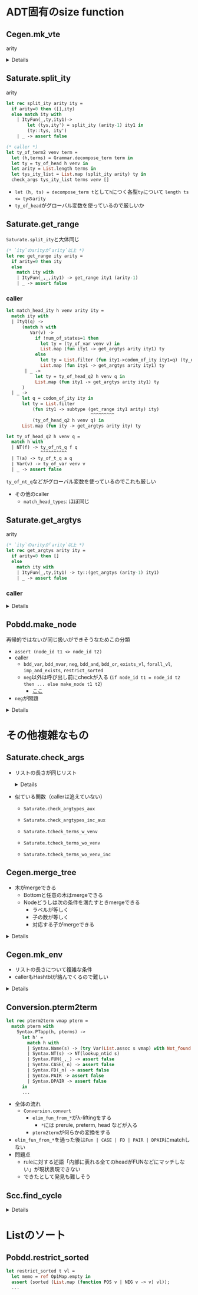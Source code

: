 
ADT固有のsize function
======================

Cegen.mk_vte
------------

arity

<details><!--{{{-->

```ocaml
type ity = ItyQ of ity_id | ItyFun of ity_id * ty * ity
let rec arity = function
  | ItyQ(_) -> 0
  | ItyFun(_,_,ity) -> 1 + arity ity

(*{SPEC}
type mk_vte : (vars : int list) -> { at : ity | arity at >= List.length vars } -> ...
{SPEC}*)
let rec mk_vte vars at =
  match at with
  | ItyQ(q) ->
      if vars=[] then
        ([], ItyQ(q))
      else assert false
  | ItyFun(_, ty, aty1) ->
      begin match vars with
      | [] -> ([], at)
      | v::vars' ->
          let (ve1, rt1) = mk_vte vars' aty1 in
        ((v, ty)::ve1, rt1)
      end
```

### caller

```ocaml
let register_backchain f ity ntyid =
  let (arity,body) = lookup_rule f in
  let vars = mk_vars f arity in
  let (vte,rty) = mk_vte vars ity in
  ...
```

`let (arity,body) = lookup_rule f` のとき`body`のarityが`arity`以上であることを言う必要があるが，難しそう（グローバル変数への書き込み）
関連する関数:

```ocaml
(* grammer.ml *)
let lookup_rule (f: nameNT) =
  get_def f (!gram)
let get_def (f: nameNT) (g:gram) =
  g.r.(f)

(* conversion.ml: gramへの書き込み *)
let Conversion.prerules2gram prerules =
  ...
  let rules = Array.make num_of_nts (0,dummy_term) in
  let vinfo = Array.make  num_of_nts [| |] in
  let _ = prerules2rules rules vinfo prerules in (* ここでruleが書き込まれる *)
  let (nt', rules') =
            ^^^^^
    if !(Flags.normalize) then
      add_auxiliary_rules !nttab rules
    else (!nttab, rules)
  in
  ...
  let g = {nt= nt'; t=terminals; vinfo = vinfo; r=rules'; s=s} in
                                                  ^^^^^^
  Grammar.gram := g; g
  ^^^^^^^^^^^^^^^^^

let prerule2rule rules vinfo (f, (_, ss, pterm)) =
  let ss' = indexlist ss in
  let arity = List.length ss in
  let vmap = List.map (fun (i,v) -> (v, (f,i))) ss' in
  let _ = vinfo.(f) <- Array.make arity dummy_vname in
  let _ = List.iter (fun (i,v) -> (vinfo.(f).(i) <- v)) ss' in
  let term = pterm2term vmap pterm in
  rules.(f) <- (arity, term)
```

</details><!--}}}-->

<a name = "Saturate__split_ity"></a>
Saturate.split_ity
------------------

arity

```ocaml
let rec split_ity arity ity =
  if arity=0 then ([],ity)
  else match ity with
    | ItyFun(_,ty,ity1)->
        let (tys,ity') = split_ity (arity-1) ity1 in
        (ty::tys, ity')
    | _ -> assert false

(* caller *)
let ty_of_term2 venv term =
  let (h,terms) = Grammar.decompose_term term in
  let ty = ty_of_head h venv in
  let arity = List.length terms in
  let tys_ity_list = List.map (split_ity arity) ty in
  check_args tys_ity_list terms venv []
```

+ `let (h, ts) = decompose_term t`として`h`につく各型`ty`について `length ts <= tyのarity`
+ `ty_of_head`がグローバル変数を使っているので厳しいか


Saturate.get_range
------------------

`Saturate.split_ity`と大体同じ

```ocaml
(* `ity`のarityが`arity`以上 *)
let rec get_range ity arity =
  if arity=0 then ity
  else
    match ity with
    | ItyFun(_,_,ity1) -> get_range ity1 (arity-1)
    | _ -> assert false
```

### caller

```ocaml
let match_head_ity h venv arity ity =
  match ity with
  | ItyQ(q) ->
      (match h with
         Var(v) ->
           if !num_of_states=1 then
             let ty = (ty_of_var venv v) in
             List.map (fun ity1 -> get_argtys arity ity1) ty
           else
             let ty = List.filter (fun ity1->codom_of_ity ity1=q) (ty_of_var venv v) in
             List.map (fun ity1 -> get_argtys arity ity1) ty
       | _ ->
           let ty = ty_of_head_q2 h venv q in
           List.map (fun ity1 -> get_argtys arity ity1) ty
      )
  | _ ->
      let q = codom_of_ity ity in
      let ty = List.filter
          (fun ity1 -> subtype (get_range ity1 arity) ity)
                                ^^^^^^^^^
          (ty_of_head_q2 h venv q) in
      List.map (fun ity -> get_argtys arity ity) ty

let ty_of_head_q2 h venv q =
  match h with
  | NT(f) -> ty_of_nt_q f q
             ^^^^^^^^^^
  | T(a) -> ty_of_t_q a q
  | Var(v) -> ty_of_var venv v
  | _ -> assert false
```

`ty_of_nt_q`などがグローバル変数を使っているのでこれも厳しい

+ その他のcaller
    + `match_head_types`: ほぼ同じ


Saturate.get_argtys
-------------------

arity

```ocaml
(* `ity`のarityが`arity`以上 *)
let rec get_argtys arity ity =
  if arity=0 then []
  else
    match ity with
    | ItyFun(_,ty,ity1) -> ty::(get_argtys (arity-1) ity1)
    | _ -> assert false
```

### caller

<details><!--{{{-->

```ocaml
(* 渡されるarityは let (h,terms) = Grammar.decompose_term t in length terms *)
let match_head_ity h venv arity ity =
  match ity with
  | ItyQ(q) ->
      (match h with
         Var(v) ->
           if !num_of_states=1 then
             let ty = ty_of_var venv v in
             List.map (fun ity1 -> get_argtys arity ity1) ty
                                   ^^^^^^^^^^
           else
             let ty = List.filter (fun ity1->codom_of_ity ity1=q) (ty_of_var venv v) in
             List.map (fun ity1 -> get_argtys arity ity1) ty
                                   ^^^^^^^^^^
       | _ ->
           let ty = ty_of_head_q2 h venv q in
           List.map (fun ity1 -> get_argtys arity ity1) ty
                                 ^^^^^^^^^^
      )
  | _ -> (* ItyFun *)
      let q = codom_of_ity ity in
      let ty = List.filter
          (fun ity1 -> subtype (get_range ity1 arity) ity)
          (ty_of_head_q2 h venv q) in
      List.map (fun ity -> get_argtys arity ity) ty
                           ^^^^^^^^^^
```
`ty_of_var`でarrayが使われる

```ocaml
let match_head_types h venv arity ity =
  match ity with
  | ItyQ(q) ->
      begin match h with
      | Var(v) ->
          let ty = ty_of_var venv v in
          let ty' =
            if !num_of_states=1
            then ty
            else List.filter (fun ity1->codom_of_ity ity1=q) ty
          in
          List.map (fun ity1 -> (get_argtys arity ity1, [(v,[ity1])])) ty'
                                 ^^^^^^^^^^
      | _ ->
          let ty = ty_of_head_q2 h venv q in
          List.map (fun ity1 -> (get_argtys arity ity1, [])) ty
                                 ^^^^^^^^^^
      end
  | _ ->
      let ty = List.filter (fun (ity1,_) ->
          subtype (get_range ity1 arity) ity) (ty_of_head_q h venv (codom_of_ity ity)) in
      List.map (fun (ity,vte) -> (get_argtys arity ity, vte)) ty
                                  ^^^^^^^^^^
```
同上

```ocaml
let rec check_ty_of_term_inc venv term ity f tyf =
  let (h,terms) = Grammar.decompose_term term in
  let arity = List.length terms in
  let tyss =
    if h=NT(f) then
      let ty1 = List.filter (fun ity1 -> subtype (get_range ity1 arity) ity) tyf in
      if ty1=[]
      then raise Untypable
      else List.map (fun ity -> (get_argtys arity ity, [])) ty1
                                 ^^^^^^^^^^
    else
      match_head_types h venv arity ity
  in
  let vte = check_argtypes_inc venv terms tyss f tyf in vte
```
TODO

```ocaml
let rec tcheck_wo_venv_inc term ity g ty_g =
  match term with
    Var(x) -> [[(x,[ity])]]
  | T(a) ->
      let q = codom_of_ity ity in
      let ty = (ty_of_t_q a q) in
      if List.exists (fun ity1->subtype ity1 ity) ty then
        [[]]
      else []
  | NT(f)->
      let ty = if f=g then ty_g else
          let q = codom_of_ity ity in ty_of_nt_q f q
      in
      if List.exists (fun ity1->subtype ity1 ity) ty then
        [[]]
      else []
  | App(_,_) ->
      let (h,terms)=Grammar.decompose_term term in
      let arity = List.length terms in
      let tyss =
        if h=NT(g) then
          let ty = List.filter (fun ity1 ->
              subtype (get_range ity1 arity) ity) ty_g in
          List.map (fun ity -> get_argtys arity ity) ty
                               ^^^^^^^^^^
        else match_head_ity h [] arity ity
      in
      List.fold_left
        (fun vtes tys ->
           (tcheck_terms_wo_venv_inc terms tys g ty_g)@vtes) [] tyss
```
`ty_g`の出処をたどると`dequeue_nt_ty()`でグローバル変数に突き当たる
+ `dequeue_nt_ty`自身も複雑

</details><!--}}}-->


<a name = "Pobdd__make_node"></a>
Pobdd.make_node
---------------

再帰的ではないが同じ扱いができそうなためこの分類

+ `assert (node_id t1 <> node_id t2)`
+ caller
    + `bdd_var`, `bdd_nvar`, `neg`, `bdd_and`, `bdd_or`, `exists_vl`, `forall_vl`, `imp_and_exists`, `restrict_sorted`
    + `neg`以外は呼び出し前にcheckが入る (`if node_id t1 = node_id t2 then ... else make_node t1 t2`)
        + [ここ](./TrivialProblem.md#Pobdd__make_node)
+ `neg`が問題

<details><!--{{{-->

```ocaml
let node_id = function
  | Leaf(true) -> 0
  | Leaf(false) -> 1
  | Node(_,_,_,x,_) -> x;;
let make_node (v,t1,t2) =
  let i1 = node_id t1 in
  let i2 = node_id t2 in
  assert (i1 <> i2);
  ^^^^^^^^^^^^^^^^^^
  ...

let neg t1 =
  let memo = ref Op1Map.empty in
  let rec go = function
    | Leaf b -> Leaf (not b)
    | Node (v, t1, t2, id,_) ->
      if Op1Map.mem id !memo then Op1Map.find id !memo
      else begin
        let t1' = go t1 in
        let t2' = go t2 in
        let t = make_node (v,t1',t2') in
                ^^^^^^^^^
        memo := Op1Map.add id t !memo;
        t
      end
  in go t1;;
```

</details><!--}}}-->


その他複雑なもの
================

Saturate.check_args
-------------------

  + リストの長さが同じリスト

    <details><!--{{{-->

    ```ocaml
    (* tysとtermsの長さが等しい *)
    let rec check_args_aux tys terms venv =
      match (tys,terms) with
      | ([], []) -> true
      | (ty::tys', t::terms') ->
          List.for_all (fun ity-> check_term t ity venv) ty
            && check_args_aux tys' terms' venv
      | _ -> assert false
             ^^^^^^^^^^^^ tysとtermsの長さが同じ
    (* tys_ity_list の各要素 (tys,ity)に対してtysとtermsの長さが等しい *)
    and check_args tys_ity_list terms venv ty =
      match tys_ity_list with
      | [] -> ty
      | (tys,ity)::tys_ity_list' ->
          if check_args_aux tys terms venv
             ^^^^^^^^^^^^^^
          then
            (if !Flags.merge_vte then
               let ty' = List.filter (fun ity1->not(eq_ity ity ity1)) ty in
               let tys_ity_list'' =
                 List.filter (fun (_,ity1)->not(eq_ity ity ity1)) tys_ity_list'
               in
               check_args tys_ity_list'' terms venv (ity::ty')
             else
               let ty' = List.filter (fun ity1->not(subtype ity ity1)) ty in
               let tys_ity_list'' =
                 List.filter (fun (_,ity1)->not(subtype ity ity1)) tys_ity_list'
               in
               check_args tys_ity_list'' terms venv (ity::ty')
            )
          else
            check_args tys_ity_list' terms venv ty
    and check_term term ity venv =
      match term with
      | App(_,_) ->
          let (h,terms) = Grammar.decompose_term term in
          let tyss = match_head_ity h venv (List.length terms) ity in
          List.exists (fun tys->check_args_aux tys terms venv) tyss
                                ^^^^^^^^^^^^^^
      | Var(v) -> List.exists (fun ity1 -> subtype ity1 ity) (ty_of_var venv v)
      | T(a) -> let q = codom_of_ity ity in
          List.exists (fun ity1 -> subtype ity1 ity) (ty_of_t_q a q)
      | NT(f) -> let q = codom_of_ity ity in
          List.exists (fun ity1 -> subtype ity1 ity) (ty_of_nt_q f q)

    (* caller *)
    let ty_of_term2 venv term =
      let (h,terms) = Grammar.decompose_term term in
      let ty = ty_of_head h venv in
      let arity = List.length terms in
          ^^^^^^^^^^^^^^^^^^^^^^^^^
      let tys_ity_list = List.map (split_ity arity) ty in
      check_args tys_ity_list terms venv []
    ```

    [`split_ity`](./#Saturate__split_ity)は引数と同じ長さのリストを返す

    </details><!--}}}-->

  + 似ている関数（callerは追えていない）
      + `Saturate.check_argtypes_aux`

      + `Saturate.check_argtypes_inc_aux`

      + `Saturate.tcheck_terms_w_venv`

      + `Saturate.tcheck_terms_wo_venv`

      + `Saturate.tcheck_terms_wo_venv_inc`


Cegen.merge_tree
----------------

+ 木がmergeできる
    + Bottomと任意の木はmergeできる
    + Nodeどうしは次の条件を満たすときmergeできる
        + ラベルが等しく
        + 子の数が等しく
        + 対応する子がmergeできる

<details>

```ocaml
let rec merge_tree t1 t2 =
  match t1, t2 with
  | Bottom, _ -> t2
  | _, Bottom -> t1
  | Node(a1,ts1), Node(a2,ts2) ->
      if a1=a2 then
        Node(a1, merge_trees ts1 ts2)
      else assert false
and merge_trees ts1 ts2 =
  List.map (fun (t1,t2) -> merge_tree t1 t2) (List.combine ts1 ts2)
i                                              ^^^^^^^^^^^^
```

</details>

Cegen.mk_env
------------

  + リストの長さについて複雑な条件
  + callerもHashtblが絡んでくるので難しい

<details><!--{{{-->

```ocaml
let rec mk_env vte termss =
  match (vte, termss) with
  | ([], []) -> []
  | ((v,ty)::vte', ts::termss') ->
      let x = List.combine ty ts in
              ^^^^^^^^^^^^
      (List.map (fun (ity,t)->((v,ity),t)) x)@(mk_env vte' termss')
  | _ -> assert false
(* 下とほぼ同じ
let rec mk_env vte termss =
  List.concat @@ List.map2
    begin fun (v,ty) (ts) ->
      let x = List.combine ty ts in
      List.map (fun (ity,t)->((v,ity),t)) x
    end
    vte termss
*)
(* caller *)
let rec evaluate_eterm eterm env =
  let (h,termss) = decompose_eterm eterm in
  match h with
  | ENT(f,ity,ntyid) ->
      begin try
        let (vte,body) =
          try Hashtbl.find tracetab (f,ity) with Not_found ->
            register_backchain f ity ntyid;
            Hashtbl.find tracetab (f,ity)
        in
        let (vte',body') = rename_vte_eterm vte body in
        let env' = mk_env vte' termss in
        evaluate_eterm body' (env'@env)
      with Not_found -> assert false end
  ...
```
</details><!--}}}-->

<a name = "Conversion__pterm2term"></a>
Conversion.pterm2term
---------------------

````ocaml
let rec pterm2term vmap pterm =
  match pterm with
    Syntax.PTapp(h, pterms) ->
      let h' =
        match h with
        | Syntax.Name(s) -> (try Var(List.assoc s vmap) with Not_found -> T(s))
        | Syntax.NT(s) -> NT(lookup_ntid s)
        | Syntax.FUN(_,_) -> assert false
        | Syntax.CASE(_n) -> assert false
        | Syntax.FD(_n) -> assert false
        | Syntax.PAIR -> assert false
        | Syntax.DPAIR -> assert false
      in
      ...
````

+ 全体の流れ
  + `Conversion.convert`
      + `elim_fun_from_*`がλ-liftingをする
          + `*`には prerule, preterm, head などが入る
      + `pterm2term`が何らかの変換をする
+ `elim_fun_from_*`を通った後は`Fun | CASE | FD | PAIR | DPAIR`にmatchしない
+ 問題点
  + ruleに対する述語「内部に表れる全てのheadがFUNなどにマッチしない」が現状表現できない
  + できたとして発見も難しそう


Scc.find_cycle
--------------

<details>

```ocaml
let rec find_cycle((g:graph),visited,x) =
  let nexts = try get_nexts g x with Not_found -> [] in
  let g' = find_cycle_next(g, x, x::visited, nexts) in
    delete_nodes g' [x]
and find_cycle_next(g, x, visited, nexts) =
  match nexts with
  | [] -> g
  | y::yl ->
      if List.mem y visited then
        raise Cycle
      else
        let g' = find_cycle(g, visited, y) in
          find_cycle_next(g', x, visited, yl);;
```

</details>

Listのソート
============

Pobdd.restrict_sorted
---------------------

```ocaml
let restrict_sorted t vl =
  let memo = ref Op1Map.empty in
  assert (sorted (List.map (function POS v | NEG v -> v) vl));
  ...
```

